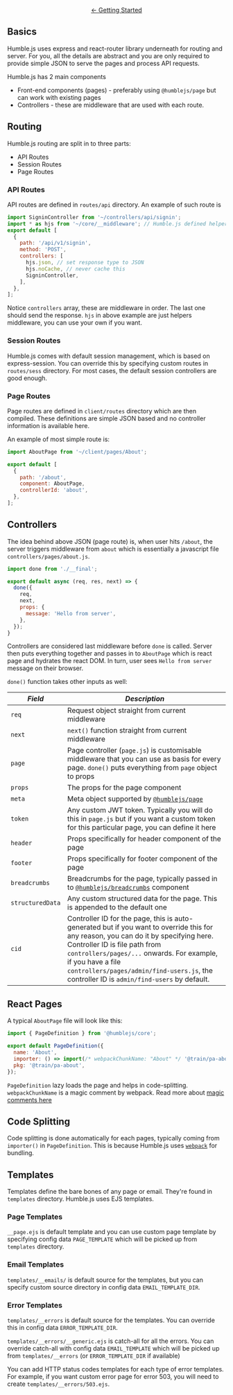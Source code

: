 <p align="center">
  <a href="/docs/getting-started">← Getting Started</a>
</p>

## Basics

Humble.js uses express and react-router library underneath for routing and server. For you, all the details are abstract and you are only required to provide simple JSON
to serve the pages and process API requests.

Humble.js has 2 main components

 * Front-end components (pages) - preferably using `@humblejs/page` but can work with existing pages
 * Controllers - these are middleware that are used with each route.
 
## Routing

Humble.js routing are split in to three parts:
 * API Routes
 * Session Routes
 * Page Routes


### API Routes
API routes are defined in `routes/api` directory. An example of such route is

```javascript
import SigninController from '~/controllers/api/signin';
import * as hjs from '~/core/__middleware'; // Humble.js defined helper middleware
export default [
  {
    path: '/api/v1/signin',
    method: 'POST',
    controllers: [
      hjs.json, // set response type to JSON
      hjs.noCache, // never cache this
      SigninController,
    ],
  },
];
```

Notice `controllers` array, these are middleware in order. The last one should send the response. `hjs` in above example are just helpers middleware, you can use your own if you want.

### Session Routes
Humble.js comes with default session management, which is based on express-session. You can override this by specifying custom routes in `routes/sess` directory. For most cases, the default session controllers are good enough.


### Page Routes
Page routes are defined in `client/routes` directory which are then compiled. These definitions are simple JSON based and no controller information is available here.


An example of most simple route is:
```javascript
import AboutPage from '~/client/pages/About';

export default [
  {
    path: '/about',
    component: AboutPage,
    controllerId: 'about',
  },
];
```

## Controllers
The idea behind above JSON (page route) is, when user hits `/about`, the server triggers middleware from `about` which is essentially a javascript file `controllers/pages/about.js`.

```javascript
import done from './__final';

export default async (req, res, next) => {
  done({
    req,
    next,
    props: {
      message: 'Hello from server',
    },
  });
}
```

Controllers are considered last middleware before `done` is called. Server then puts everything together and passes in to `AboutPage` which is react page and hydrates the react DOM. In turn, user sees `Hello from server` message on their browser.

`done()` function takes other inputs as well:

|*Field*|*Description*|
|---|---|
| `req` | Request object straight from current middleware |
| `next` | `next()` function straight from current middleware |
| `page` | Page controller (`page.js`) is customisable middleware that you can use as basis for every page. `done()` puts everything from `page` object to props |
| `props` | The props for the page component |
| `meta` | Meta object supported by [`@humblejs/page`](/pkg/page/) |
| `token` | Any custom JWT token. Typically you will do this in `page.js` but if you want a custom token for this particular page, you can define it here |
| `header` | Props specifically for header component of the page |
| `footer` | Props specifically for footer component of the page |
| `breadcrumbs` | Breadcrumbs for the page, typically passed in to [`@humblejs/breadcrumbs`](/pkg/breadcrumbs/) component |
| `structuredData` | Any custom structured data for the page. This is appended to the default one |
| `cid` | Controller ID for the page, this is auto-generated but if you want to override this for any reason, you can do it by specifying here. Controller ID is file path from `controllers/pages/...` onwards. For example, if you have a file `controllers/pages/admin/find-users.js`, the controller ID is `admin/find-users` by default. |

## React Pages

A typical `AboutPage` file will look like this:

```javascript
import { PageDefinition } from '@humblejs/core';

export default PageDefinition({
  name: 'About',
  importer: () => import(/* webpackChunkName: "About" */ '@train/pa-about'),
  pkg: '@train/pa-about',
});
```

`PageDefinition` lazy loads the page and helps in code-splitting. `webpackChunkName` is a magic comment by webpack. Read more about [magic comments here](https://medium.com/faceyspacey/how-to-use-webpacks-new-magic-comment-feature-with-react-universal-component-ssr-a38fd3e296a)

## Code Splitting
Code splitting is done automatically for each pages, typically coming from `importer()` in `PageDefinition`. This is because Humble.js uses [`webpack`](https://webpack.js.org/) for bundling.

## Templates
Templates define the bare bones of any page or email. They're found in `templates` directory. Humble.js uses EJS templates.

### Page Templates
`__page.ejs` is default template and you can use custom page template by specifying config data `PAGE_TEMPLATE` which will be picked up from `templates` directory.

### Email Templates
`templates/__emails/` is default source for the templates, but you can specify custom source directory in config data `EMAIL_TEMPLATE_DIR`.

### Error Templates
`templates/__errors` is default source for the templates. You can override this in config data `ERROR_TEMPLATE_DIR`.

`templates/__errors/__generic.ejs` is catch-all for all the errors. You can override catch-all with config data `EMAIL_TEMPLATE` which will be picked up from `templates/__errors` (or `ERROR_TEMPLATE_DIR` if available)

You can add HTTP status codes templates for each type of error templates. For example, if you want custom error page for error 503, you will need to create `templates/__errors/503.ejs`.